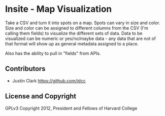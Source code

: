 Insite - Map Visualization
======================
Take a CSV and turn it into spots on a map.  Spots can vary in size and color.  Size and color can be assigned to different columns from the CSV (I'm calling them fields) to visualize the different sets of data.  Data to be visualized can be numeric or yes/no/maybe data - any data that are not of that format will show up as general metadata assigned to a place.

Also has the ability to pull in "fields" from APIs.

Contributors
------------
* Justin Clark https://github.com/jdcc

License and Copyright
---------------------
GPLv3
Copyright 2012, President and Fellows of Harvard College

